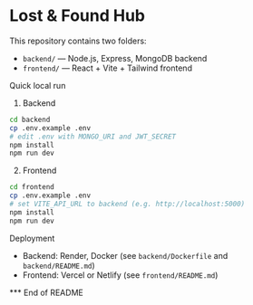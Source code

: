 # Lost & Found Hub

This repository contains two folders:

- `backend/` — Node.js, Express, MongoDB backend
- `frontend/` — React + Vite + Tailwind frontend

Quick local run

1. Backend

```bash
cd backend
cp .env.example .env
# edit .env with MONGO_URI and JWT_SECRET
npm install
npm run dev
```

2. Frontend

```bash
cd frontend
cp .env.example .env
# set VITE_API_URL to backend (e.g. http://localhost:5000)
npm install
npm run dev
```

Deployment

- Backend: Render, Docker (see `backend/Dockerfile` and `backend/README.md`)
- Frontend: Vercel or Netlify (see `frontend/README.md`)

*** End of README
